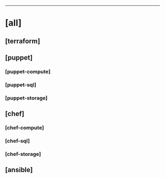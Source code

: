 <!-- A summary of the changes in this commit goes here -->


<!--
Changes per downstream repository.  For each repository that you
expect to have changed, find the [tag] and write your commit
message beneath it.  More-specific tags replace less-specific tags.
For example, if you provide a message under [all], a message under
[puppet], and a message under [puppet-dns], the Terraform repository
will have the resulting commit made using the [all] message, the
Puppet Compute repository will have its commit made using [puppet],
and the Puppet DNS repository will have its commit made using
[puppet-dns].  You can delete unused tags, but you don't need to.

The structure of the PR body is important to our CI system!
The comments can be deleted, but if you want to make the downstream
commits sensible, you'll need to leave the dashed line separating
this PR's changes from the commit messages for downstream commits.
-->

-----------------------------------------------------------------
# [all]
## [terraform]
## [puppet]
### [puppet-compute]
### [puppet-sql]
### [puppet-storage]
## [chef]
### [chef-compute]
### [chef-sql]
### [chef-storage]
## [ansible]
